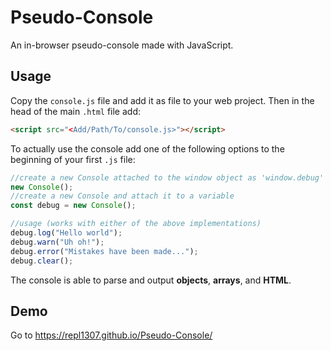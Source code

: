 # Pseudo-Console
An in-browser pseudo-console made with JavaScript. 

## Usage
Copy the `console.js` file and add it as file to your web project. Then in the head of the main `.html` file add:
```html
<script src="<Add/Path/To/console.js>"></script>
```

To actually use the console add one of the following options to the beginning of your first `.js` file:
```javascript
//create a new Console attached to the window object as 'window.debug'
new Console();
//create a new Console and attach it to a variable
const debug = new Console();

//usage (works with either of the above implementations)
debug.log("Hello world");
debug.warn("Uh oh!");
debug.error("Mistakes have been made...");
debug.clear();

```
The console is able to parse and output **objects**, **arrays**, and **HTML**.
## Demo
Go to https://repl1307.github.io/Pseudo-Console/
